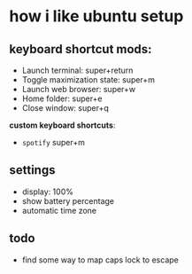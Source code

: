 # how i like ubuntu setup

## keyboard shortcut mods:
- Launch terminal: super+return
- Toggle maximization state: super+m
- Launch web browser: super+w
- Home folder: super+e
- Close window: super+q

**custom keyboard shortcuts**:
- `spotify` super+m

## settings
- display: 100%
- show battery percentage
- automatic time zone

## todo
-  find some way to map caps lock to escape
